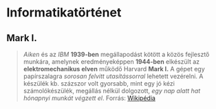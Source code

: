 Informatikatörténet
=======================

Mark I.
--------

> *Aiken* és az *IBM* **1939-ben** megállapodást kötött a közös fejlesztő munkára, amelynek eredményeképpen **1944-ben** elkészült az **elektromechanikus elven** működő Harvard **Mark I.** A gépet egy papírszalagra *sorosan felvitt utasítássorral* lehetett vezérelni. A készülék kb. százszor volt gyorsabb, mint egy jó kézi számolókészülék, megállás nélkül dolgozott, *egy nap alatt hat hónapnyi munkát végzett el*.
Forrás: [Wikipédia](https://hu.wikipedia.org/wiki/Informatika)
